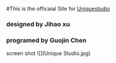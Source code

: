 #This is the officaial Site for [Uniquestudio](http://hustunique.com/)
### designed by Jihao xu
### programed by Guojin Chen

screen shot
![](Unique Studio.jpg)